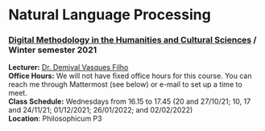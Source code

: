 # Natural Language Processing
### [Digital Methodology in the Humanities and Cultural Sciences](https://www.digitale-methodik.uni-mainz.de/) / Winter semester 2021  


**Lecturer:** [Dr. Demival Vasques Filho](https://www.ieg-mainz.de/en/institute/people/vasques_filho)  
**Office Hours:** We will not have fixed office hours for this course. You can reach me through Mattermost (see below) or e-mail to set up a time to meet.  
**Class Schedule:** Wednesdays from 16.15 to 17.45 (20 and 27/10/21; 10, 17 and 24/11/21; 01/12/2021; 26/01/2022; and 02/02/2022)  
**Location**: Philosophicum P3
